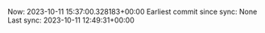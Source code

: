 Now: 2023-10-11 15:37:00.328183+00:00 Earliest commit since sync: None Last sync: 2023-10-11 12:49:31+00:00
